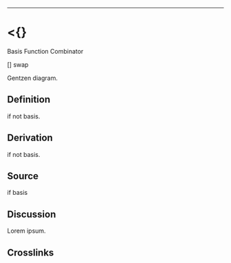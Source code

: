 ------------------------------------------------------------------------

# \<{}

Basis Function Combinator

\[\] swap

Gentzen diagram.

## Definition

if not basis.

## Derivation

if not basis.

## Source

if basis

## Discussion

Lorem ipsum.

## Crosslinks
